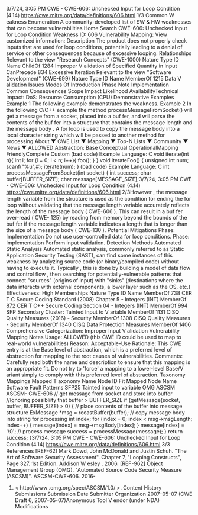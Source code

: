 3/7/24, 3:05 PM CWE - CWE-606: Unchecked Input for Loop Condition (4.14)
https://cwe.mitre.org/data/deﬁnitions/606.html 1/3
Common W eakness Enumeration
A community-developed list of SW & HW weaknesses that can become
vulnerabilities
Home Search
CWE-606: Unchecked Input for Loop Condition
Weakness ID: 606
Vulnerability Mapping: 
View customized information:
 Description
The product does not properly check inputs that are used for loop conditions, potentially leading to a denial of service or other
consequences because of excessive looping.
 Relationships
 Relevant to the view "Research Concepts" (CWE-1000)
Nature Type ID Name
ChildOf 1284 Improper V alidation of Specified Quantity in Input
CanPrecede 834 Excessive Iteration
 Relevant to the view "Software Development" (CWE-699)
Nature Type ID Name
MemberOf 1215 Data V alidation Issues
 Modes Of Introduction
Phase Note
Implementation
 Common Consequences
Scope Impact Likelihood
AvailabilityTechnical Impact: DoS: Resource Consumption (CPU)
 Demonstrative Examples
Example 1
The following example demonstrates the weakness.
Example 2
In the following C/C++ example the method processMessageFromSocket() will get a message from a socket, placed into a buf fer, and
will parse the contents of the buf fer into a structure that contains the message length and the message body . A for loop is used to
copy the message body into a local character string which will be passed to another method for processing.About ▼ CWE List ▼ Mapping ▼ Top-N Lists ▼ Community ▼ News ▼
ALLOWED
Abstraction: Base
Conceptual OperationalMapping
FriendlyComplete Custom
(bad code) Example Language: C 
void iterate(int n){
int i;
for (i = 0; i < n; i++){
foo();
}
}
void iterateFoo()
{
unsigned int num;
scanf("%u",#);
iterate(num);
}
(bad code) Example Language: C 
int processMessageFromSocket(int socket) {
int success;
char buffer[BUFFER\_SIZE];
char message[MESSAGE\_SIZE];3/7/24, 3:05 PM CWE - CWE-606: Unchecked Input for Loop Condition (4.14)
https://cwe.mitre.org/data/deﬁnitions/606.html 2/3However , the message length variable from the structure is used as the condition for ending the for loop without validating that the
message length variable accurately reflects the length of the message body ( CWE-606 ). This can result in a buf fer over-read ( CWE-
125) by reading from memory beyond the bounds of the buf fer if the message length variable indicates a length that is longer than the
size of a message body ( CWE-130 ).
 Potential Mitigations
Phase: Implementation
Do not use user-controlled data for loop conditions.
Phase: Implementation
Perform input validation.
 Detection Methods
Automated Static Analysis
Automated static analysis, commonly referred to as Static Application Security Testing (SAST), can find some instances of this
weakness by analyzing source code (or binary/compiled code) without having to execute it. Typically , this is done by building a
model of data flow and control flow , then searching for potentially-vulnerable patterns that connect "sources" (origins of input)
with "sinks" (destinations where the data interacts with external components, a lower layer such as the OS, etc.)
Effectiveness: High
 Memberships
Nature Type ID Name
MemberOf 738 CER T C Secure Coding Standard (2008) Chapter 5 - Integers (INT)
MemberOf 872 CER T C++ Secure Coding Section 04 - Integers (INT)
MemberOf 994 SFP Secondary Cluster: Tainted Input to V ariable
MemberOf 1131 CISQ Quality Measures (2016) - Security
MemberOf 1308 CISQ Quality Measures - Security
MemberOf 1340 CISQ Data Protection Measures
MemberOf 1406 Comprehensive Categorization: Improper Input V alidation
 Vulnerability Mapping Notes
Usage: ALLOWED (this CWE ID could be used to map to real-world vulnerabilities)
Reason: Acceptable-Use
Rationale:
This CWE entry is at the Base level of abstraction, which is a preferred level of abstraction for mapping to the root causes of
vulnerabilities.
Comments:
Carefully read both the name and description to ensure that this mapping is an appropriate fit. Do not try to 'force' a mapping to a
lower-level Base/V ariant simply to comply with this preferred level of abstraction.
 Taxonomy Mappings
Mapped T axonomy Name Node ID Fit Mapped Node Name
Software Fault Patterns SFP25 Tainted input to variable
OMG ASCSM ASCSM-
CWE-606
// get message from socket and store into buffer
//Ignoring possibliity that buffer > BUFFER\_SIZE
if (getMessage(socket, buffer, BUFFER\_SIZE) > 0) {
// place contents of the buffer into message structure
ExMessage \*msg = recastBuffer(buffer);
// copy message body into string for processing
int index;
for (index = 0; index < msg->msgLength; index++) {
message[index] = msg->msgBody[index];
}
message[index] = '\0';
// process message
success = processMessage(message);
}
return success;
}3/7/24, 3:05 PM CWE - CWE-606: Unchecked Input for Loop Condition (4.14)
https://cwe.mitre.org/data/deﬁnitions/606.html 3/3
 References
[REF-62] Mark Dowd, John McDonald and Justin Schuh. "The Art of Software Security Assessment". Chapter 7, "Looping
Constructs", Page 327. 1st Edition. Addison W esley . 2006.
[REF-962] Object Management Group (OMG). "Automated Source Code Security Measure (ASCSM)". ASCSM-CWE-606. 2016-
01. < http://www .omg.org/spec/ASCSM/1.0/ >.
 Content History
 Submissions
Submission Date Submitter Organization
2007-05-07
(CWE Draft 6, 2007-05-07)Anonymous Tool V endor (under NDA)
 Modifications